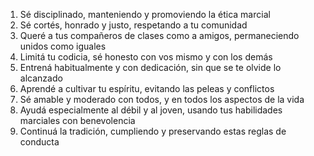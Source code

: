 1. Sé disciplinado, manteniendo y promoviendo la ética marcial
2. Sé cortés, honrado y justo, respetando a tu comunidad
3. Queré a tus compañeros de clases como a amigos, permaneciendo unidos como iguales
4. Limitá tu codicia, sé honesto con vos mismo y con los demás
5. Entrená habitualmente y con dedicación, sin que se te olvide lo alcanzado
6. Aprendé a cultivar tu espíritu, evitando las peleas y conflictos
7. Sé amable y moderado con todos, y en todos los aspectos de la vida
8. Ayudá especialmente al débil y al joven, usando tus habilidades marciales con benevolencia
9. Continuá la tradición, cumpliendo y preservando estas reglas de conducta
